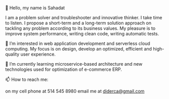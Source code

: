 👋 Hello, my name is Sahadat 

I am a problem solver and troubleshooter and innovative thinker. I take time to listen. I propose a short-term and a long-term solution approach on tackling any problem according to its business values. My pleasure is to improve system performance, writing clean code, writing automatic tests.

👀 I’m interested in web application development and serverless cloud computing. My focus is on design, develop an optimized, efficient and high-quality user experience.

🌱 I’m currently learning microservice-based architecture and new technologies used for optimization of e-commerce ERP.

📫 How to reach me:

on my cell phone at 514 545 8980
email me at diderca@gmail.com
